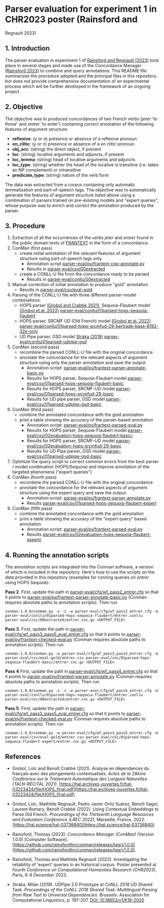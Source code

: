 # Parser evaluation for experiment 1 in CHR2023 poster (Rainsford and
Regnault 2023)

## 1. Introduction

The parser evaluation in experiment 1 of [Rainsford and Regnault \(2023\)](#rr23)
took place in several stages and made use of the Concordance Manager
[\(Rainsford 2023\)](#conman) to combine and query annotations. This README
file summarizes the procedure adopted and the principal files in this
repository but does not provide comprehensive documentation of 
an experimental process which will be further developed in the framework
of an ongoing project.

## 2. Objective

The objective was to produced concordances of two French verbs 
(*jeter* 'to throw' and *entrer* 'to enter') containing correct annotation
of the following features of argument structure:
+ **reflexive**: (y or n) presence or absence of a reflexive pronoun
+ **en_clitic**: (y or n) presence or absence of a *en* clitic pronoun
+ **obj_acc**: (string) the direct object, if present
+ **loc**: (string) locative arguments and adjuncts, if present
+ **loc_lemma**: (string) head of locative arguments and adjuncts
+ **loc_type**: (string) whether the head of the locative is transitive
(i.e. takes an NP complement) or intransitive
+ **predicate_type**: (string) nature of the verb form

The data was extracted from a corpus containing only automatic
lemmatization and part-of-speech tags. The objective was to automatically
generate the features of argument structure listed above using a 
combination of parsers trained on pre-existing models and "expert queries",
whose purpose was to enrich and correct the annotation produced by the
parser.

## 3. Procedure

1. Extraction of all the occurrences of the verbs *jeter* and *entrer*
found in the public domain texts of [FRANTEXT](https://www.frantext.fr/)
in the form of a concordance.
1. ConMan (first pass)
    + create initial annotation of the relevant features of argument
    structure using part-of-speech tags only.
        + Annotation script [parser-eval/py/frantext-cqp-annotate.py](parser-eval/py/frantext-cqp-annotate.py)
        + Results in [parser-eval/csv/00extracted](parser-eval/csv/00extracted)
    + create a CONLL-U file from the concordance ready to be parsed
        + Results in [parser-eval/conllu/00extracted](parser-eval/conllu/00extracted)
1. Manual correction of initial annotation to produce "gold" annotation
    + Results in [parser-eval/csv/eval-gold](parser-eval/csv/eval-gold)
1. Parsing of the CONLL-U file with three different parser-model combinations:
    + HOPS parser [\(Grobol and Crabbé 2021\)](#hops), Sequoia-Flaubert model [\(Grobol et al. 2022\)](#hops-model)
    [parser-eval/conllu/01parsed-hops-sequoia-flaubert](parser-eval/conllu/01parsed-hops-sequoia-flaubert)
    + HOPS parser, SRCMF UD (Old French) model [\(Grobol et al. 2022\)](#hops-model) [parser-eval/conllu/01parsed-hops-srcmfud-29-bertrade-base-8192-32e-only](parser-eval/conllu/01parsed-hops-srcmfud-29-bertrade-base-8192-32e-only)
    + UD Pipe parser, GSD model [Straka \(2018\)](#udpipe) [parser-eval/conllu/01parsed-udpipe-gsd](parser-eval/conllu/01parsed-udpipe-gsd)
1. ConMan (second pass)
    + recombine the parsed CONLL-U file with the original concordance
    + annotate the concordance for the relevant aspects of argument
    structure using only the parser annotation and save the output.
        + Annotation script: [parser-eval/py/frantext-parser-annotate-basic.py](parser-eval/py/frantext-parser-annotate-basic.py)
        + Results for HOPS parser, Sequoia-Flaubert model [parser-eval/csv/01parsed-hops-sequoia-flaubert-basic](parser-eval/csv/01parsed-hops-sequoia-flaubert-basic)
        + Results for HOPS parser, SRCMF-UD model [parser-eval/csv/01parsed-hops-srcmfud-29-basic](parser-eval/csv/01parsed-hops-srcmfud-29-basic)
        + Results for UD pipe parser, GSD model [parser-eval/csv/01parsed-udpipe-gsd-basic](parser-eval/csv/01parsed-udpipe-gsd-basic)
1. ConMan (third pass)
    + combine the annotated concordance with the gold annotation
    + print a table showing the accuracy of the parser-based annotation
        + Annotation script: [parser-eval/py/frantext-parsed-eval.py](parser-eval/py/frantext-parsed-eval.py)
        + Results for HOPS parser, Sequoia-Flaubert model [parser-eval/csv/02evaluation-hops-sequoia-flaubert-basic/](parser-eval/csv/02evaluation-hops-sequoia-flaubert-basic/)
        + Results for HOPS parser, SRCMF-UD model [parser-eval/csv/02evaluation-hops-srcmfud-29-basic](parser-eval/csv/02evaluation-hops-srcmfud-29-basic)
        + Results for UD Pipe parser, GSD model [parser-eval/csv/01parsed-udpipe-gsd-basic](parser-eval/csv/01parsed-udpipe-gsd-basic)
1. Optimize the query script to correct common errors from the best parser / model combination
(HOPS/Sequoia) and improve annotation of the targeted phenomena ("expert queries")
1. ConMan (fourth pass)
    + recombine the parsed CONLL-U file with the original concordance
    + annotate the concordance for the relevant aspects of argument
    structure using the expert query and save the output.
        + Annotation script: [parser-eval/py/frantext-parser-annotate.py](parser-eval/py/frantext-parser-annotate.py)
        + Results [parser-eval/csv/01parsed-hops-sequoia-flaubert-expert](parser-eval/csv/01parsed-hops-sequoia-flaubert-expert)
1. ConMan (fifth pass)
    + combine the annotated concordance with the gold annotation
    + print a table showing the accuracy of the "expert query" based annotation
        + Annotation script: [parser-eval/py/frantext-parsed-eval.py](parser-eval/py/frantext-parsed-eval.py)
        + Results [parser-eval/csv/02evaluation-hops-sequoia-flaubert-expert/](parser-eval/csv/02evaluation-hops-sequoia-flaubert-expert/)
        
## 4. Running the annotation scripts

The annotation scripts are integrated into the Conman software, a 
version of which is included in the repository. Here's how to use
the scripts on the data provided in this repository (examples for
running queries on *entrer* using HOPS Sequoia):

**Pass 2**. First, update the path in [parser-eval/cfg/wf_pass2_entrer.cfg](parser-eval/cfg/wf_pass2_entrer.cfg)
so that it points to [parser-eval/py/frantext-parser-annotate-basic.py](parser-eval/py/frantext-parser-annotate-basic.py)
(Conman requires absolute paths to annotation scripts). Then run
```
conman-1.0.0/conman.py -s -z -w parser-eval/cfg/wf_pass2_entrer.cfg -m parser-eval/conllu/01parsed-hops-sequoia-flaubert/entrer.conllu parser-eval/cnc/00extracted/entrer.cnc.gz <OUTPUT_FILE>
```

**Pass 3**. First, update the path in [parser-eval/cfg/wf_pass3_pass5_eval_entrer.cfg](parser-eval/cfg/wf_pass3_pass5_eval_entrer.cfg)
so that it points to [parser-eval/py/frantext-checked-eval.py](parser-eval/py/frantext-checked-eval.py)
(Conman requires absolute paths to annotation scripts). Then run
```
conman-1.0.0/conman.py -w parser-eval/cfg/wf_pass3_pass5_entrer.cfg -m parser-eval/csv/eval-gold/entrer.csv parser-eval/cnc/01parsed-hops-sequoia-flaubert-basic/entrer.cnc.gz <OUTPUT_FILE>
```

**Pass 4** First, update the path in [parser-eval/cfg/wf_pass4_entrer.cfg](parser-eval/cfg/wf_pass4_entrer.cfg)
so that it points to [parser-eval/py/frantext-parser-annotate.py](parser-eval/py/frantext-parser-annotate.py)
(Conman requires absolute paths to annotation scripts). Then run
```
conman-1.0.0/conman.py -s -z -w parser-eval/cfg/wf_pass4_entrer.cfg -m parser-eval/conllu/01parsed-hops-sequoia-flaubert/entrer.conllu parser-eval/cnc/00extracted/entrer.cnc.gz <OUTPUT_FILE>
```

**Pass 5**. First, update the path in [parser-eval/cfg/wf_pass3_pass5_eval_entrer.cfg](parser-eval/cfg/wf_pass3_pass5_eval_entrer.cfg)
so that it points to [parser-eval/py/frantext-checked-eval.py](parser-eval/py/frantext-checked-eval.py)
(Conman requires absolute paths to annotation scripts). Then run
```
conman-1.0.0/conman.py -w parser-eval/cfg/wf_pass3_pass5_entrer.cfg -m parser-eval/csv/eval-gold/entrer.csv parser-eval/cnc/01parsed-hops-sequoia-flaubert-expert/entrer.cnc.gz <OUTPUT_FILE>
```

## References

+ <a id="hops">Grobol, Loïc and Benoît Crabbé (2021).</a>
Analyse en dépendances du français avec des plongements contextualisés.
*Actes de la 28ème Conférence sur le Traitement Automatique des Langues Naturelles
\(TALN-RÉCITAL 2021\)*.
[https://hal.archives-ouvertes.fr/hal-03223424/file/HOPS_final.pdf](https://hal.archives-ouvertes.fr/hal-03223424/file/HOPS_final.pdf)

+ <a id="hops-model">Grobol, Loïc, Mathilde Regnault, Pedro Javier Ortiz Suárez, Benoît Sagot, Laurent Romary, Benoît Crabbé (2022).</a>
Using Contextual Embeddings to Parse Old French.
*Proceedings of the Thirteenth Language Resources and Evaluation Conference \(LREC 2022\)*,
Marseille, France, 2022. [https://hal.science/hal-03736840](https://hal.science/hal-03736840)

+ <a id="conman">Rainsford, Thomas (2023).</a>
*Concordance Manager \(ConMan\)* (Version 1.0.0) \[Computer Software\].
[https://github.com/rainsfordtm/conman/releases/tag/v1.0.0](https://github.com/rainsfordtm/conman/releases/tag/v1.0.0).

+ <a id="rr23">Rainsford, Thomas and Mathilde Regnault (2023).</a>
Investigating the reliability of 'expert' queries in an historical corpus.
Poster presented at *Fourth Conference on Computational Humanities Research
\(CHR2023\)*, Paris, 6-8 December 2023.

+ <a id="udpipe">Straka, Milan (2018).</a>
UDPipe 2.0 Prototype at CoNLL 2018 UD Shared Task. 
*Proceedings of the CoNLL 2018 Shared Task: Multilingual Parsing from
Raw Text to Universal Dependencies*.
Brussels: Association for Computational Linguistics, p. 197-207.
[DOI: 10.18653/v1/K18-2020](http://dx.doi.org/10.18653/v1/K18-2020)

